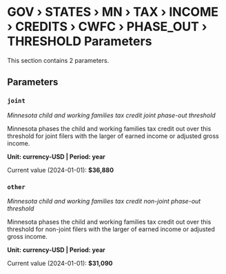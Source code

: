 # GOV › STATES › MN › TAX › INCOME › CREDITS › CWFC › PHASE_OUT › THRESHOLD Parameters

This section contains 2 parameters.

## Parameters

### `joint`
*Minnesota child and working families tax credit joint phase-out threshold*

Minnesota phases the child and working families tax credit out over this threshold for joint filers with the larger of earned income or adjusted gross income.

**Unit: currency-USD | Period: year**

Current value (2024-01-01): **$36,880**


### `other`
*Minnesota child and working families tax credit non-joint phase-out threshold*

Minnesota phases the child and working families tax credit out over this threshold for non-joint filers with the larger of earned income or adjusted gross income.

**Unit: currency-USD | Period: year**

Current value (2024-01-01): **$31,090**

